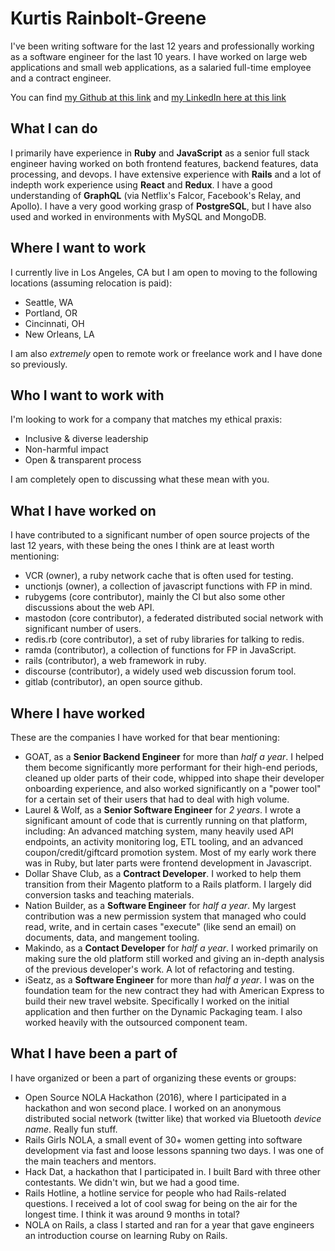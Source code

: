 # Kurtis Rainbolt-Greene

I've been writing software for the last 12 years and professionally working as a software engineer for the last 10 years. I have worked on large web applications and small web applications, as a salaried full-time employee and a contract engineer.

You can find [my Github at this link](https://github.com/krainboltgreene) and [my LinkedIn here at this link](https://www.linkedin.com/in/krainboltgreene)


## What I can do

I primarily have experience in **Ruby** and **JavaScript** as a senior full stack engineer having worked on both frontend features, backend features, data processing, and devops. I have extensive experience with **Rails** and a lot of indepth work experience using **React** and **Redux**. I have a good understanding of **GraphQL** (via Netflix's Falcor, Facebook's Relay, and Apollo). I have a very good working grasp of **PostgreSQL**, but I have also used and worked in environments with MySQL and MongoDB.


## Where I want to work

I currently live in Los Angeles, CA but I am open to moving to the following locations (assuming relocation is paid):

  - Seattle, WA
  - Portland, OR
  - Cincinnati, OH
  - New Orleans, LA

I am also *extremely* open to remote work or freelance work and I have done so previously.


## Who I want to work with

I'm looking to work for a company that matches my ethical praxis:

  - Inclusive & diverse leadership
  - Non-harmful impact
  - Open & transparent process

I am completely open to discussing what these mean with you.


## What I have worked on

I have contributed to a significant number of open source projects of the last 12 years, with these being the ones I think are at least worth mentioning:

  - VCR (owner), a ruby network cache that is often used for testing.
  - unctionjs (owner), a collection of javascript functions with FP in mind.
  - rubygems (core contributor), mainly the CI but also some other discussions about the web API.
  - mastodon (core contributor), a federated distributed social network with significant number of users.
  - redis.rb (core contributor), a set of ruby libraries for talking to redis.
  - ramda (contributor), a collection of functions for FP in JavaScript.
  - rails (contributor), a web framework in ruby.
  - discourse (contributor), a widely used web discussion forum tool.
  - gitlab (contributor), an open source github.


## Where I have worked

These are the companies I have worked for that bear mentioning:

  - GOAT, as a **Senior Backend Engineer** for more than *half a year*. I helped them become significantly more performant for their high-end periods, cleaned up older parts of their code, whipped into shape their developer onboarding experience, and also worked significantly on a "power tool" for a certain set of their users that had to deal with high volume.
  - Laurel & Wolf, as a **Senior Software Engineer** for *2 years*. I wrote a significant amount of code that is currently running on that platform, including: An advanced matching system, many heavily used API endpoints, an activity monitoring log, ETL tooling, and an advanced coupon/credit/giftcard promotion system. Most of my early work there was in Ruby, but later parts were frontend development in Javascript.
  - Dollar Shave Club, as a **Contract Developer**. I worked to help them transition from their Magento platform to a Rails platform. I largely did conversion tasks and teaching materials.
  - Nation Builder, as a **Software Engineer** for *half a year*. My largest contribution was a new permission system that managed who could read, write, and in certain cases "execute" (like send an email) on documents, data, and mangement tooling.
  - Makindo, as a **Contact Developer** for *half a year*. I worked primarily on making sure the old platform still worked and giving an in-depth analysis of the previous developer's work. A lot of refactoring and testing.
  - iSeatz, as a **Software Engineer** for more than *half a year*. I was on the foundation team for the new contract they had with American Express to build their new travel website. Specifically I worked on the initial application and then further on the Dynamic Packaging team. I also worked heavily with the outsourced component team.


## What I have been a part of

I have organized or been a part of organizing these events or groups:

  - Open Source NOLA Hackathon (2016), where I participated in a hackathon and won second place. I worked on an anonymous distributed social network (twitter like) that worked via Bluetooth *device name*. Really fun stuff.
  - Rails Girls NOLA, a small event of 30+ women getting into software development via fast and loose lessons spanning two days. I was one of the main teachers and mentors.
  - Hack Dat, a hackathon that I participated in. I built Bard with three other contestants. We didn't win, but we had a good time.
  - Rails Hotline, a hotline service for people who had Rails-related questions. I received a lot of cool swag for being on the air for the longest time. I think it was around 9 months in total?
  - NOLA on Rails, a class I started and ran for a year that gave engineers an introduction course on learning Ruby on Rails.

